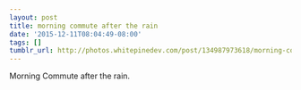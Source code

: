 ```yaml
---
layout: post
title: morning commute after the rain
date: '2015-12-11T08:04:49-08:00'
tags: []
tumblr_url: http://photos.whitepinedev.com/post/134987973618/morning-commute-after-the-rain
---
```

Morning Commute after the rain.
